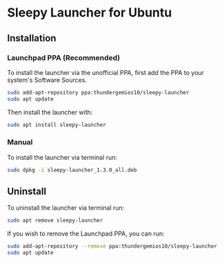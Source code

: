 
# Sleepy Launcher for Ubuntu

## Installation

### Launchpad PPA (Recommended)
To install the launcher via the unofficial PPA, first add the PPA to your system's Software Sources.
```bash
sudo add-apt-repository ppa:thundergemios10/sleepy-launcher
sudo apt update
```

Then install the launcher with:
```bash
sudo apt install sleepy-launcher
```

### Manual
To install the launcher via terminal run:
```bash
sudo dpkg -i sleepy-launcher_1.3.0_all.deb
```

## Uninstall

To uninstall the launcher via terminal run:
```bash
sudo apt remove sleepy-launcher
```

If you wish to remove the Launchpad PPA, you can run:
```bash
sudo add-apt-repository --remove ppa:thundergemios10/sleepy-launcher
sudo apt update
```